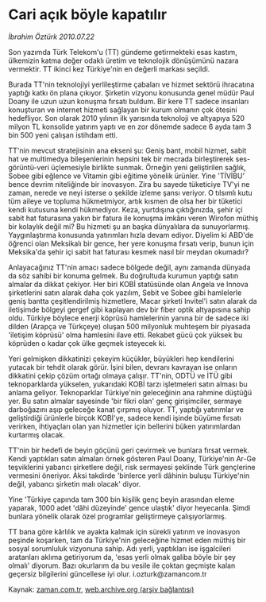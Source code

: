 # Cari açık böyle kapatılır

*İbrahim Öztürk 2010.07.22*

<td class="columnist-detail">
<p>Son yazımda Türk Telekom'u (TT) gündeme getirmekteki esas kastım, ülkemizin katma değer odaklı üretim ve teknolojik dönüşümünü nazara vermektir. TT ikinci kez Türkiye'nin en değerli markası seçildi.</p>
<p>
<div id="haberMetinDiv">
<p>Burada TT'nin teknolojiyi yerlileştirme çabaları ve hizmet sektörü ihracatına yaptığı katkı ön plana çıkıyor. Şirketin vizyonu konusunda genel müdür Paul Doany ile uzun uzun konuşma fırsatı buldum. Bir kere TT sadece insanları konuşturan ve internet hizmeti sağlayan bir kurum olmanın çok ötesini hedefliyor. Son olarak 2010 yılının ilk yarısında teknoloji ve altyapıya 520 milyon TL konsolide yatırım yaptı ve en zor dönemde sadece 6 ayda tam 3 bin 500 yeni çalışan istihdam etti.
<p>TT'nin mevcut stratejisinin ana ekseni şu: Geniş bant, mobil hizmet, sabit hat ve multimedya bileşenlerinin hepsini tek bir mecrada birleştirerek ses-görüntü-veri üçlemesiyle birlikte sunmak. Örneğin yeni geliştirilen sağlık, Sobee gibi eğlence ve Vitamin gibi eğitime yönelik ürünler. Yine 'TİVİBU' bence devrim niteliğinde bir inovasyon. Zira bu sayede tüketiciye TV'yi ne zaman, nerede ve neyi isterse o şekilde izleme şansı veriyor. O tılsımlı kutu tüm aileye ve topluma hükmetmiyor, artık kısmen de olsa her bir tüketici kendi kutusuna kendi hükmediyor. Keza, yurtdışına çıktığınızda, şehir içi sabit hat faturasına yakın bir fatura ile konuşma imkânı veren Wirofon müthiş bir kolaylık değil mi? Bu hizmeti şu an başka dünyalılara da sunuyorlarmış. Yaygınlaştırma konusunda yatırımları hızla devam ediyor. Diyelim ki ABD'de öğrenci olan Meksikalı bir gence, her yere konuşma fırsatı verip, bunun için Meksika'da şehir içi sabit hat faturası kesmek nasıl bir meydan okumadır?
<p>Anlayacağınız TT'nin amacı sadece bölgede değil, aynı zamanda dünyada da söz sahibi bir konuma gelmek. Bu doğrultuda kurumun yaptığı satın almalar da dikkat çekiyor. Her biri KOBİ statüsünde olan Angela ve Innova şirketlerini satın alarak daha çok yazılım, Sebit ve Sobee gibi hamlelerle geniş bantta çeşitlendirilmiş hizmetlere, Macar şirketi Invitel'i satın alarak da iletişimde bölgeyi gergef gibi kaplayan dev bir fiber optik altyapısına sahip oldu. Türkiye böylece enerji köprüsü hamlelerinin yanına bir de sadece iki dilden (Arapça ve Türkçeye) oluşan 500 milyonluk muhteşem bir piyasada 'iletişim köprüsü' olma hamlesini ilave etti. Rekabet gücü çok yüksek bu köprüden o kadar çok ülke geçmek isteyecek ki.
<p>Yeri gelmişken dikkatinizi çekeyim küçükler, büyükleri hep kendilerini yutacak bir tehdit olarak görür. İşini bilen, devranı kavrayan ise onların dikkatini çekip çözüm ortağı olmaya çalışır. TT'nin, ODTÜ ve İTÜ gibi teknoparklarda yükselen, yukarıdaki KOBİ tarzı işletmeleri satın alması bu anlama geliyor. Teknoparklar Türkiye'nin geleceğinin ana rahmine düştüğü yer. Bu satın almalar sayesinde 'bir fikri olan' genç girişimciler, sermaye darboğazını aşıp geleceğe kanat çırpmış oluyor. TT, yaptığı yatırımlar ve geliştirdiği ürünlerle birçok KOBİ'ye, sadece kendi işinde büyüme fırsatı verirken, ihtiyaçları olan yan hizmetler için bellerini büken yatırımlardan kurtarmış olacak. 
<p>TT'nin bir hedefi de beyin göçünü geri çevirmek ve bunlara fırsat vermek. Kendi yaptıkları satın almaları örnek gösteren Paul Doany, Türkiye'nin Ar-Ge teşviklerini yabancı şirketlere değil, risk sermayesi şeklinde Türk gençlerine vermesini öneriyor. Aksi takdirde 'binlerce yerli dâhinin buluşu Türkiye'nin değil, yabancı şirketin malı olacak' diyor.
<p> Yine 'Türkiye çapında tam 300 bin kişilik genç beyin arasından eleme yaparak, 1000 adet 'dâhi düzeyinde' gence ulaştık' diyor heyecanla. Şimdi bunlara yönelik olarak özel programlar geliştirmeye çalışıyorlarmış.
<p>TT bana göre kârlılık ve ayakta kalmak için sürekli yatırım ve inovasyon peşinde koşarken, tam da Türkiye'nin geleceğine hizmet eden müthiş bir sosyal sorumluluk vizyonuna sahip. Adı yerli, yaptıkları ise işgalcileri aratanları aklıma getiriyorum da, 'esas yerli olmak galiba böyle bir şey olmalı' diyorum. Bazı okurlarım da bu vesile ile çoktan geçmişte kalan geçersiz bilgilerini güncellese iyi olur. i.ozturk@zamancom.tr</p></p></p></p></p></p></p></div>
</p>
<a href="http://web.archive.org/web/20110106013122/mailto:i.ozturk@zaman.com.tr">
</a></td>

Kaynak: [zaman.com.tr](http://zaman.com.tr/yazar.do?yazino=1007556), [web.archive.org (arşiv bağlantısı)](http://web.archive.org/web/20110106013122/http://www.zaman.com.tr/yazar.do?yazino=1007556)
